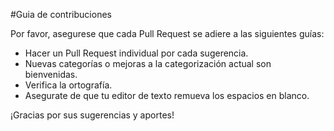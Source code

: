 #Guia de contribuciones

Por favor, asegurese que cada Pull Request se adiere a las siguientes guías:

* Hacer un Pull Request individual por cada sugerencia.
* Nuevas categorías o mejoras a la categorización actual son bienvenidas.
* Verifica la ortografía.
* Asegurate de que tu editor de texto remueva los espacios en blanco.

¡Gracias por sus sugerencias y aportes!

